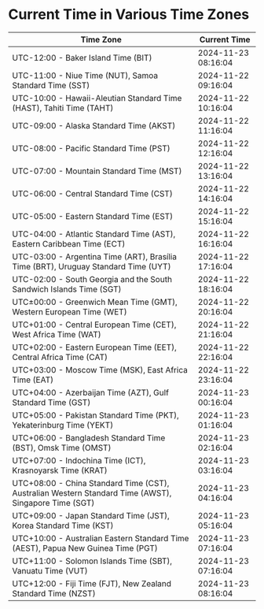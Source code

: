 # Current Time in Various Time Zones

| Time Zone | Current Time |
|-----------|--------------|
| UTC-12:00 - Baker Island Time (BIT) | 2024-11-23 08:16:04 |
| UTC-11:00 - Niue Time (NUT), Samoa Standard Time (SST) | 2024-11-22 09:16:04 |
| UTC-10:00 - Hawaii-Aleutian Standard Time (HAST), Tahiti Time (TAHT) | 2024-11-22 10:16:04 |
| UTC-09:00 - Alaska Standard Time (AKST) | 2024-11-22 11:16:04 |
| UTC-08:00 - Pacific Standard Time (PST) | 2024-11-22 12:16:04 |
| UTC-07:00 - Mountain Standard Time (MST) | 2024-11-22 13:16:04 |
| UTC-06:00 - Central Standard Time (CST) | 2024-11-22 14:16:04 |
| UTC-05:00 - Eastern Standard Time (EST) | 2024-11-22 15:16:04 |
| UTC-04:00 - Atlantic Standard Time (AST), Eastern Caribbean Time (ECT) | 2024-11-22 16:16:04 |
| UTC-03:00 - Argentina Time (ART), Brasília Time (BRT), Uruguay Standard Time (UYT) | 2024-11-22 17:16:04 |
| UTC-02:00 - South Georgia and the South Sandwich Islands Time (SGT) | 2024-11-22 18:16:04 |
| UTC±00:00 - Greenwich Mean Time (GMT), Western European Time (WET) | 2024-11-22 20:16:04 |
| UTC+01:00 - Central European Time (CET), West Africa Time (WAT) | 2024-11-22 21:16:04 |
| UTC+02:00 - Eastern European Time (EET), Central Africa Time (CAT) | 2024-11-22 22:16:04 |
| UTC+03:00 - Moscow Time (MSK), East Africa Time (EAT) | 2024-11-22 23:16:04 |
| UTC+04:00 - Azerbaijan Time (AZT), Gulf Standard Time (GST) | 2024-11-23 00:16:04 |
| UTC+05:00 - Pakistan Standard Time (PKT), Yekaterinburg Time (YEKT) | 2024-11-23 01:16:04 |
| UTC+06:00 - Bangladesh Standard Time (BST), Omsk Time (OMST) | 2024-11-23 02:16:04 |
| UTC+07:00 - Indochina Time (ICT), Krasnoyarsk Time (KRAT) | 2024-11-23 03:16:04 |
| UTC+08:00 - China Standard Time (CST), Australian Western Standard Time (AWST), Singapore Time (SGT) | 2024-11-23 04:16:04 |
| UTC+09:00 - Japan Standard Time (JST), Korea Standard Time (KST) | 2024-11-23 05:16:04 |
| UTC+10:00 - Australian Eastern Standard Time (AEST), Papua New Guinea Time (PGT) | 2024-11-23 07:16:04 |
| UTC+11:00 - Solomon Islands Time (SBT), Vanuatu Time (VUT) | 2024-11-23 07:16:04 |
| UTC+12:00 - Fiji Time (FJT), New Zealand Standard Time (NZST) | 2024-11-23 08:16:04 |
